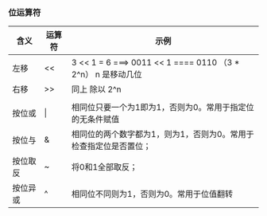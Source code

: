 

### 位运算符



| 含义     | 运算符 | 示例                                                         |
| -------- | ------ | ------------------------------------------------------------ |
| 左移     | <<     | 3 << 1 = 6  ===> 0011 << 1   ==== 0110 （3 * 2^n） n 是移动几位 |
| 右移     | >>     | 同上 除以 2^n                                                |
|          |        |                                                              |
| 按位或   | \|     | 相同位只要一个为1即为1，否则为0。常用于指定位的无条件赋值    |
| 按位与   | &      | 相同位的两个数字都为1，则为1，否则为0。常用于检查指定位是否置位； |
| 按位取反 | ~      | 将0和1全部取反；                                             |
| 按位异或 | ^      | 相同位不同则为1，否则为0。常用于位值翻转                     |









